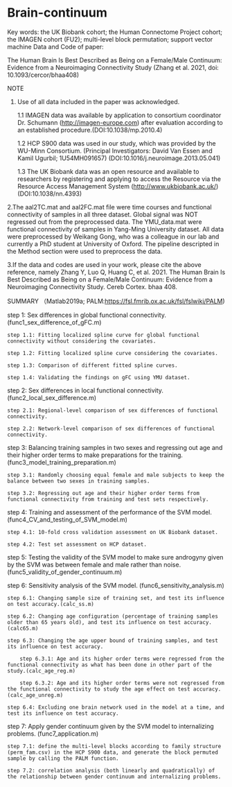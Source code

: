 # Brain-continuum
Key words: the UK Biobank cohort; the Human Connectome Project cohort; the IMAGEN cohort (FU2); multi-level block permutation; support vector machine
Data and Code of paper:

The Human Brain Is Best Described as Being on a Female/Male Continuum: Evidence from a Neuroimaging Connectivity Study (Zhang et al. 2021, doi: 10.1093/cercor/bhaa408)

NOTE

1. Use of all data included in the paper was acknowledged.
    
    1.1 IMAGEN data was available by application to consortium coordinator Dr. Schumann (http://imagen-europe.com) after evaluation according to an established procedure.(DOI:10.1038/mp.2010.4)
    
    1.2 HCP S900 data was used in our study, which was provided by the WU-Minn Consortium. (Principal Investigators: David Van Essen and Kamil Ugurbil; 1U54MH091657) (DOI:10.1016/j.neuroimage.2013.05.041)
    
    1.3 The UK Biobank data was an open resource and available to researchers by registering and applying to access the Resource via the Resource Access Management System (http://www.ukbiobank.ac.uk/) (DOI:10.1038/nn.4393)

2.The aal2TC.mat and aal2FC.mat file were time courses and functional connectivity of samples in all three dataset. Global signal was NOT regressed out from the preprocessed data. The YMU_data.mat were functional connectivity of samples in Yang-Ming University dataset. All data were preprocessed by Weikang Gong, who was a colleague in our lab and currently a PhD student at University of Oxford. The pipeline descripted in the Method section were used to preprocess the data.

3.If the data and codes are used in your work, please cite the above reference, namely Zhang Y, Luo Q, Huang C, et al. 2021. The Human Brain Is Best Described as Being on a Female/Male Continuum: Evidence from a Neuroimaging Connectivity Study. Cereb Cortex. bhaa 408.

SUMMARY （Matlab2019a; PALM:https://fsl.fmrib.ox.ac.uk/fsl/fslwiki/PALM)

step 1: Sex differences in global functional connectivity. (func1_sex_difference_of_gFC.m)

    step 1.1: Fitting localized spline curve for global functional connectivity without considering the covariates.
    
    step 1.2: Fitting localized spline curve considering the covariates.
    
    step 1.3: Comparison of different fitted spline curves.
    
    step 1.4: Validating the findings on gFC using YMU dataset.


step 2: Sex differences in local functional connectivity. (func2_local_sex_difference.m)

    step 2.1: Regional-level comparison of sex differences of functional connectivity.
  
    step 2.2: Network-level comparison of sex differences of functional connectivity.


step 3: Balancing training samples in two sexes and regressing out age and their higher order terms to make preparations for the training. (func3_model_training_preparation.m)

    step 3.1: Randomly choosing equal female and male subjects to keep the balance between two sexes in training samples.
  
    step 3.2: Regressing out age and their higher order terms from functional connectivity from training and test sets respectively.


step 4: Training and assessment of the performance of the SVM model. (func4_CV_and_testing_of_SVM_model.m)

    step 4.1: 10-fold cross validation assessment on UK Biobank dataset.
  
    step 4.2: Test set assessment on HCP dataset.


step 5: Testing the validity of the SVM model to make sure androgyny given by the SVM was between female and male rather than noise. (func5_validity_of_gender_continuum.m)


step 6: Sensitivity analysis of the SVM model. (func6_sensitivity_analysis.m)

    step 6.1: Changing sample size of training set, and test its influence on test accuracy.(calc_ss.m)
  
    step 6.2: Changing age configuration (percentage of training samples older than 65 years old), and test its influence on test accuracy.(calc65.m)
  
    step 6.3: Changing the age upper bound of training samples, and test its influence on test accuracy.
  
        step 6.3.1: Age and its higher order terms were regressed from the functional connectivity as what has been done in other part of the study.(calc_age_reg.m)
    
        step 6.3.2: Age and its higher order terms were not regressed from the functional connectivity to study the age effect on test accuracy.(calc_age_unreg.m)
    
    step 6.4: Excluding one brain network used in the model at a time, and test its influence on test accuracy.
  

step 7: Apply gender continuum given by the SVM model to internalizing problems. (func7_application.m)

    step 7.1: define the multi-level blocks according to family structure (perm_fam.csv) in the HCP S900 data, and generate the block permuted sample by calling the PALM function.
  
    step 7.2: correlation analysis (both linearly and quadratically) of the relationship between gender continuum and internalizing problems.
